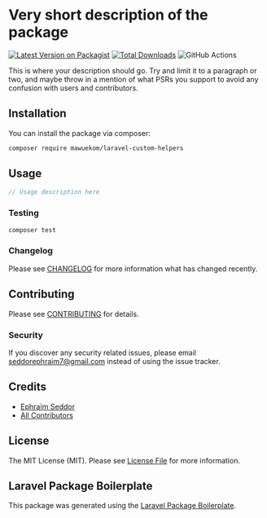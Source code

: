 # Very short description of the package

[![Latest Version on Packagist](https://img.shields.io/packagist/v/mawuekom/laravel-custom-helpers.svg?style=flat-square)](https://packagist.org/packages/mawuekom/laravel-custom-helpers)
[![Total Downloads](https://img.shields.io/packagist/dt/mawuekom/laravel-custom-helpers.svg?style=flat-square)](https://packagist.org/packages/mawuekom/laravel-custom-helpers)
![GitHub Actions](https://github.com/mawuekom/laravel-custom-helpers/actions/workflows/main.yml/badge.svg)

This is where your description should go. Try and limit it to a paragraph or two, and maybe throw in a mention of what PSRs you support to avoid any confusion with users and contributors.

## Installation

You can install the package via composer:

```bash
composer require mawuekom/laravel-custom-helpers
```

## Usage

```php
// Usage description here
```

### Testing

```bash
composer test
```

### Changelog

Please see [CHANGELOG](CHANGELOG.md) for more information what has changed recently.

## Contributing

Please see [CONTRIBUTING](CONTRIBUTING.md) for details.

### Security

If you discover any security related issues, please email seddorephraim7@gmail.com instead of using the issue tracker.

## Credits

-   [Ephraïm Seddor](https://github.com/mawuekom)
-   [All Contributors](../../contributors)

## License

The MIT License (MIT). Please see [License File](LICENSE.md) for more information.

## Laravel Package Boilerplate

This package was generated using the [Laravel Package Boilerplate](https://laravelpackageboilerplate.com).
